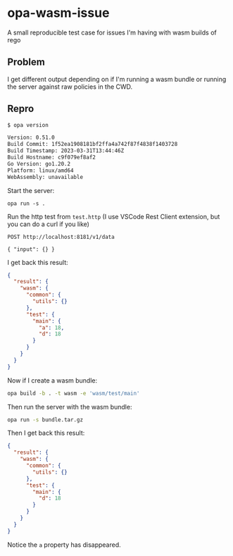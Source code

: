# opa-wasm-issue
A small reproducible test case for issues I'm having with wasm builds of rego


## Problem

I get different output depending on if I'm running a wasm bundle or running the server against raw policies in the CWD.

## Repro

```bash
$ opa version

Version: 0.51.0
Build Commit: 1f52ea1908181bf2ffa4a742f87f4838f1403728
Build Timestamp: 2023-03-31T13:44:46Z
Build Hostname: c9f079ef8af2
Go Version: go1.20.2
Platform: linux/amd64
WebAssembly: unavailable
```

Start the server:

```
opa run -s .
```

Run the http test from `test.http` (I use VSCode Rest Client extension, but you can do a curl if you like)

```http
POST http://localhost:8181/v1/data

{ "input": {} }
```

I get back this result:

```json
{
  "result": {
    "wasm": {
      "common": {
        "utils": {}
      },
      "test": {
        "main": {
          "a": 18,
          "d": 18
        }
      }
    }
  }
}
```

Now if I create a wasm bundle:

```bash
opa build -b . -t wasm -e 'wasm/test/main'
```

Then run the server with the wasm bundle:

```bash
opa run -s bundle.tar.gz 
```

Then I get back this result:

```json
{
  "result": {
    "wasm": {
      "common": {
        "utils": {}
      },
      "test": {
        "main": {
          "d": 18
        }
      }
    }
  }
}
```

Notice the `a` property has disappeared.